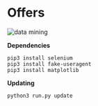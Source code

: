 # Offers

![data mining](https://media.tenor.com/images/a8e3545e271bab5d3848c3f15ccb61ef/tenor.gif)

**Dependencies**<br />
```
pip3 install selenium
pip3 install fake-useragent
pip3 install matplotlib
```

**Updating**<br />
```
python3 run.py update
```
